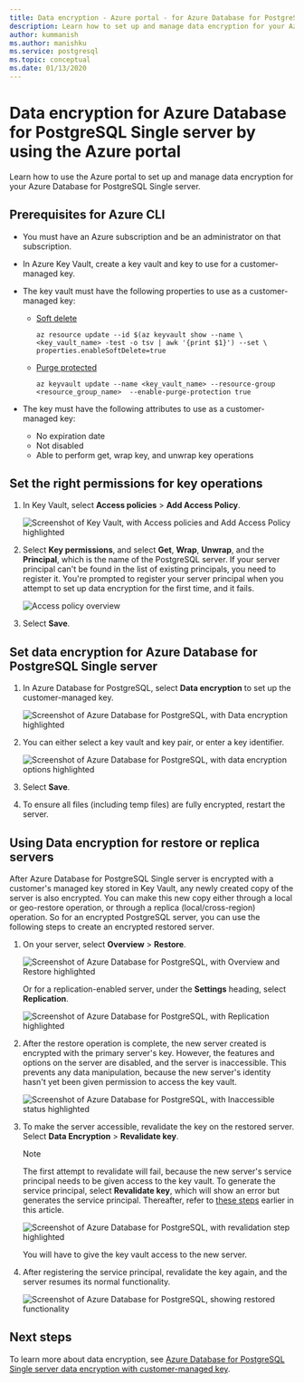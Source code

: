 ```yaml
---
title: Data encryption - Azure portal - for Azure Database for PostgreSQL - Single server
description: Learn how to set up and manage data encryption for your Azure Database for PostgreSQL Single server by using the Azure portal.
author: kummanish
ms.author: manishku
ms.service: postgresql
ms.topic: conceptual
ms.date: 01/13/2020
---
```


# Data encryption for Azure Database for PostgreSQL Single server by using the Azure portal

Learn how to use the Azure portal to set up and manage data encryption for your Azure Database for PostgreSQL Single server.

## Prerequisites for Azure CLI

* You must have an Azure subscription and be an administrator on that subscription.
* In Azure Key Vault, create a key vault and key to use for a customer-managed key.
* The key vault must have the following properties to use as a customer-managed key:
  * [Soft delete](../key-vault/key-vault-ovw-soft-delete.md)

    ```azurecli-interactive
    az resource update --id $(az keyvault show --name \ <key_vault_name> -test -o tsv | awk '{print $1}') --set \ properties.enableSoftDelete=true
    ```

  * [Purge protected](../key-vault/key-vault-ovw-soft-delete.md#purge-protection)

    ```azurecli-interactive
    az keyvault update --name <key_vault_name> --resource-group <resource_group_name>  --enable-purge-protection true
    ```

* The key must have the following attributes to use as a customer-managed key:
  * No expiration date
  * Not disabled
  * Able to perform get, wrap key, and unwrap key operations

## Set the right permissions for key operations

1. In Key Vault, select **Access policies** > **Add Access Policy**.

   ![Screenshot of Key Vault, with Access policies and Add Access Policy highlighted](media/concepts-data-access-and-security-data-encryption/show-access-policy-overview.png)

2. Select **Key permissions**, and select **Get**, **Wrap**, **Unwrap**, and the **Principal**, which is the name of the PostgreSQL server. If your server principal can't be found in the list of existing principals, you need to register it. You're prompted to register your server principal when you attempt to set up data encryption for the first time, and it fails.  

   ![Access policy overview](media/concepts-data-access-and-security-data-encryption/access-policy-wrap-unwrap.png)

3. Select **Save**.

## Set data encryption for Azure Database for PostgreSQL Single server

1. In Azure Database for PostgreSQL, select **Data encryption** to set up the customer-managed key.

   ![Screenshot of Azure Database for PostgreSQL, with Data encryption highlighted](media/concepts-data-access-and-security-data-encryption/data-encryption-overview.png)

2. You can either select a key vault and key pair, or enter a key identifier.

   ![Screenshot of Azure Database for PostgreSQL, with data encryption options highlighted](media/concepts-data-access-and-security-data-encryption/setting-data-encryption.png)

3. Select **Save**.

4. To ensure all files (including temp files) are fully encrypted, restart the server.

## Using Data encryption for restore or replica servers

After Azure Database for PostgreSQL Single server is encrypted with a customer's managed key stored in Key Vault, any newly created copy of the server is also encrypted. You can make this new copy either through a local or geo-restore operation, or through a replica (local/cross-region) operation. So for an encrypted PostgreSQL server, you can use the following steps to create an encrypted restored server.

1. On your server, select **Overview** > **Restore**.

   ![Screenshot of Azure Database for PostgreSQL, with Overview and Restore highlighted](media/concepts-data-access-and-security-data-encryption/show-restore.png)

   Or for a replication-enabled server, under the **Settings** heading, select **Replication**.

   ![Screenshot of Azure Database for PostgreSQL, with Replication highlighted](media/concepts-data-access-and-security-data-encryption/postgresql-replica.png)

2. After the restore operation is complete, the new server created is encrypted with the primary server's key. However, the features and options on the server are disabled, and the server is inaccessible. This prevents any data manipulation, because the new server's identity hasn't yet been given permission to access the key vault.

   ![Screenshot of Azure Database for PostgreSQL, with Inaccessible status highlighted](media/concepts-data-access-and-security-data-encryption/show-restore-data-encryption.png)

3. To make the server accessible, revalidate the key on the restored server. Select **Data Encryption** > **Revalidate key**.

   > [!NOTE]
   > The first attempt to revalidate will fail, because the new server's service principal needs to be given access to the key vault. To generate the service principal, select **Revalidate key**, which will show an error but generates the service principal. Thereafter, refer to [these steps](#set-the-right-permissions-for-key-operations) earlier in this article.

   ![Screenshot of Azure Database for PostgreSQL, with revalidation step highlighted](media/concepts-data-access-and-security-data-encryption/show-revalidate-data-encryption.png)

   You will have to give the key vault access to the new server.

4. After registering the service principal, revalidate the key again, and the server resumes its normal functionality.

   ![Screenshot of Azure Database for PostgreSQL, showing restored functionality](media/concepts-data-access-and-security-data-encryption/restore-successful.png)

## Next steps

 To learn more about data encryption, see [Azure Database for PostgreSQL Single server data encryption with customer-managed key](concepts-data-encryption-postgresql.md).
